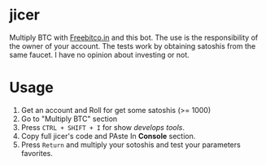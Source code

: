 # jicer
Multiply BTC with [Freebitco.in](https://freebitco.in/?r=4180739) and this bot. The use is the responsibility of the owner of your account. The tests work by obtaining satoshis from the same faucet. I have no opinion about investing or not.

# Usage
1. Get an account and Roll for get some satoshis (>= 1000)
2. Go to "Multiply BTC" section
3. Press ```CTRL + SHIFT + I``` for show *develops tools*.
4. Copy full jicer's code and PAste In **Console** section.
5. Press ```Return``` and multiply your sotoshis and test your parameters favorites. 

